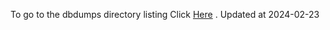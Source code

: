 To go to the dbdumps directory listing Click [Here](https://ipfs.io/ipfs/bafkreiczx4qk7mfgxo3qvjn46cfh4mhwyxuxnu6d3pmnprhmj6hk36zh7a) . Updated at 2024-02-23